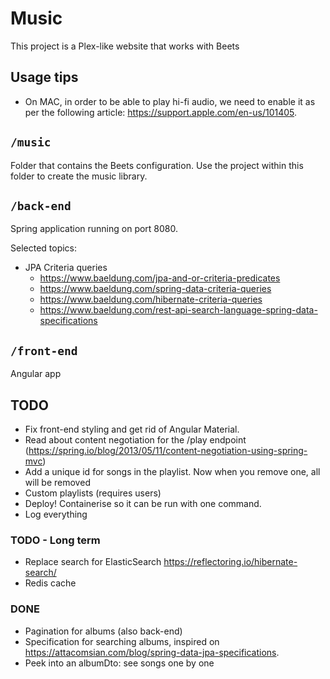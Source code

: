 # Music

This project is a Plex-like website that works with Beets

## Usage tips

- On MAC, in order to be able to play hi-fi audio, we need to enable it as per the following
  article: https://support.apple.com/en-us/101405.

## `/music`

Folder that contains the Beets configuration. Use the project within this folder to create the music library.

## `/back-end`

Spring application running on port 8080.

Selected topics:

- JPA Criteria queries
    - https://www.baeldung.com/jpa-and-or-criteria-predicates
    - https://www.baeldung.com/spring-data-criteria-queries
    - https://www.baeldung.com/hibernate-criteria-queries
    - https://www.baeldung.com/rest-api-search-language-spring-data-specifications

## `/front-end`

Angular app

## TODO

- Fix front-end styling and get rid of Angular Material.
- Read about content negotiation for the /play
  endpoint (https://spring.io/blog/2013/05/11/content-negotiation-using-spring-mvc)
- Add a unique id for songs in the playlist. Now when you remove one, all will be removed
- Custom playlists (requires users)
- Deploy! Containerise so it can be run with one command.
- Log everything

### TODO - Long term

- Replace search for ElasticSearch https://reflectoring.io/hibernate-search/
- Redis cache

### DONE

- Pagination for albums (also back-end)
- Specification for searching albums, inspired on https://attacomsian.com/blog/spring-data-jpa-specifications.
- Peek into an albumDto: see songs one by one
